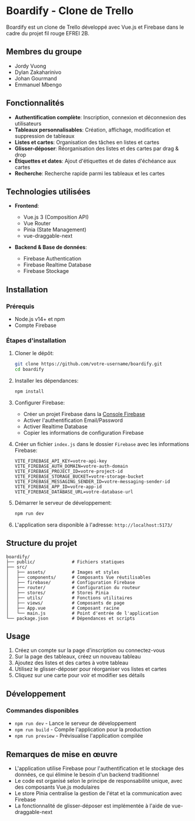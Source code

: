 # Boardify - Clone de Trello

Boardify est un clone de Trello développé avec Vue.js et Firebase dans le cadre du projet fil rouge EFREI 2B.

## Membres du groupe

- Jordy Vuong
- Dylan Zakaharinivo
- Johan Gourmand
- Emmanuel Mbengo

## Fonctionnalités

- **Authentification complète**: Inscription, connexion et déconnexion des utilisateurs
- **Tableaux personnalisables**: Création, affichage, modification et suppression de tableaux
- **Listes et cartes**: Organisation des tâches en listes et cartes
- **Glisser-déposer**: Réorganisation des listes et des cartes par drag & drop
- **Étiquettes et dates**: Ajout d'étiquettes et de dates d'échéance aux cartes
- **Recherche**: Recherche rapide parmi les tableaux et les cartes

## Technologies utilisées

- **Frontend**:

  - Vue.js 3 (Composition API)
  - Vue Router
  - Pinia (State Management)
  - vue-draggable-next

- **Backend & Base de données**:
  - Firebase Authentication
  - Firebase Realtime Database
  - Firebase Stockage

## Installation

### Prérequis

- Node.js v14+ et npm
- Compte Firebase

### Étapes d'installation

1. Cloner le dépôt:

   ```bash
   git clone https://github.com/votre-username/boardify.git
   cd boardify
   ```

2. Installer les dépendances:

   ```bash
   npm install
   ```

3. Configurer Firebase:

   - Créer un projet Firebase dans la [Console Firebase](https://console.firebase.google.com/)
   - Activer l'authentification Email/Password
   - Activer Realtime Database
   - Copier les informations de configuration Firebase

4. Créer un fichier `index.js` dans le dossier `Firebase` avec les informations Firebase:

   ```
   VITE_FIREBASE_API_KEY=votre-api-key
   VITE_FIREBASE_AUTH_DOMAIN=votre-auth-domain
   VITE_FIREBASE_PROJECT_ID=votre-project-id
   VITE_FIREBASE_STORAGE_BUCKET=votre-storage-bucket
   VITE_FIREBASE_MESSAGING_SENDER_ID=votre-messaging-sender-id
   VITE_FIREBASE_APP_ID=votre-app-id
   VITE_FIREBASE_DATABASE_URL=votre-database-url
   ```

5. Démarrer le serveur de développement:

   ```bash
   npm run dev
   ```

6. L'application sera disponible à l'adresse: `http://localhost:5173/`

## Structure du projet

```
boardify/
├── public/              # Fichiers statiques
├── src/
│   ├── assets/          # Images et styles
│   ├── components/      # Composants Vue réutilisables
│   ├── firebase/        # Configuration Firebase
│   ├── router/          # Configuration du routeur
│   ├── stores/          # Stores Pinia
│   ├── utils/           # Fonctions utilitaires
│   ├── views/           # Composants de page
│   ├── App.vue          # Composant racine
│   └── main.js          # Point d'entrée de l'application
└── package.json         # Dépendances et scripts
```

## Usage

1. Créez un compte sur la page d'inscription ou connectez-vous
2. Sur la page des tableaux, créez un nouveau tableau
3. Ajoutez des listes et des cartes à votre tableau
4. Utilisez le glisser-déposer pour réorganiser vos listes et cartes
5. Cliquez sur une carte pour voir et modifier ses détails

## Développement

### Commandes disponibles

- `npm run dev` - Lance le serveur de développement
- `npm run build` - Compile l'application pour la production
- `npm run preview` - Prévisualise l'application compilée

## Remarques de mise en œuvre

- L'application utilise Firebase pour l'authentification et le stockage des données, ce qui élimine le besoin d'un backend traditionnel
- Le code est organisé selon le principe de responsabilité unique, avec des composants Vue.js modulaires
- Le store Pinia centralise la gestion de l'état et la communication avec Firebase
- La fonctionnalité de glisser-déposer est implémentée à l'aide de vue-draggable-next
